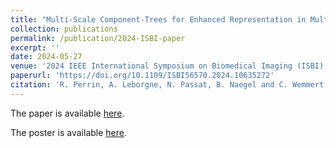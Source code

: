 ```yaml
---
title: "Multi-Scale Component-Trees for Enhanced Representation in Multiplex Immunohistochemistry Imaging"
collection: publications
permalink: /publication/2024-ISBI-paper
excerpt: ''
date: 2024-05-27
venue: '2024 IEEE International Symposium on Biomedical Imaging (ISBI)'
paperurl: 'https://doi.org/10.1109/ISBI56570.2024.10635272'
citation: 'R. Perrin, A. Leborgne, N. Passat, B. Naegel and C. Wemmert, "Multi-Scale Component-Trees for Enhanced Representation in Multiplex Immunohistochemistry Imaging," 2024 IEEE International Symposium on Biomedical Imaging (ISBI), Athens, Greece, 2024, pp. 1-5, doi: 10.1109/ISBI56570.2024.10635272.'
---
```


The paper is available [here](/files/papers/2024-ISBI.pdf).

The poster is available [here](/files/posters/2024-ISBI.pdf).
